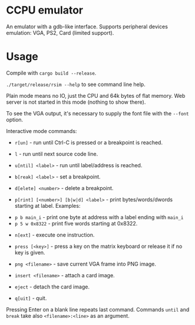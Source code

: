 CCPU emulator
==============

An emulator with a gdb-like interface. Supports peripheral devices emulation: VGA, PS2, Card (limited support).

Usage
=====

Compile with `cargo build --release`.

`./target/release/rsim --help` to see command line help.

Plain mode means no IO, just the CPU and 64k bytes of flat memory. Web server is not started in this mode (nothing to show there).

To see the VGA output, it's necessary to supply the font file with the `--font` option.

Interactive mode commands:

* `r[un]` - run until Ctrl-C is pressed or a breakpoint is reached.

* `l` - run until next source code line.

* `u[ntil] <label>` - run until label/address is reached.

* `b[reak] <label>` - set a breakpoint.

* `d[elete] <number>` - delete a breakpoint.

* `p[rint] [<number>] [b|w|d] <label>` - print bytes/words/dwords starting at label. Examples:
- `p b main_i` - print one byte at address with a label ending with `main_i`
- `p 5 w 0x8322` - print five words starting at 0x8322.

* `n[ext]` - execute one instruction.

* `press [<key>]` - press a key on the matrix keyboard or release it if no key is given.

* `png <filename>` - save current VGA frame into PNG image.

* `insert <filename>` - attach a card image.

* `eject` - detach the card image.

* `q[uit]` - quit.

Pressing Enter on a blank line repeats last command. Commands `until` and `break` take also `<filename>:<line>` as an argument.